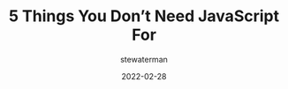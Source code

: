 ---
author: stewaterman
date: 2022-02-28
draft: true
publisher: lexoral
tags:
  - javascript
target_url: https://lexoral.com/blog/you-dont-need-js/
title: 5 Things You Don’t Need JavaScript For
---